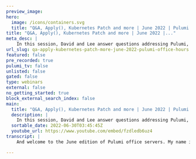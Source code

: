 ```yaml
---
preview_image:
hero:
  image: /icons/containers.svg
  title: "Q&A, Apply(), Kubernetes Patch and more | June 2022 | Pulumi Office Hours"
title: "Q&A, Apply(), Kubernetes Patch and more | June 2022 |..."
meta_desc: |
    In this session, David and Lee answer questions addressing Pulumi, and how pulumi works, certificates, Kubernetes and more. Links below:
url_slug: qa-apply-kubernetes-patch-more-june-2022-pulumi-office-hours
featured: false
pre_recorded: true
pulumi_tv: false
unlisted: false
gated: false
type: webinars
external: false
no_getting_started: true
block_external_search_index: false
main:
  title: "Q&A, Apply(), Kubernetes Patch and more | June 2022 | Pulumi Office Hours"
  description: |
    In this session, David and Lee answer questions addressing Pulumi, and how pulumi works, certificates, Kubernetes and more. Links below: ► How Pulumi Works: https://www.pulumi.com/docs/intro/concepts/how-pulumi-works/ ► Pulumi Examples: https://github.com/pulumi/examples ► Lee Brigg's Pulumi Examples: https://github.com/jaxxstorm/pulumi-examples ► Lee Brigg's Article on Apply: https://leebriggs.co.uk/blog/2021/05/09/pulumi-apply ► Pulumi Kubernetes Patch Pull Request: https://github.com/pulumi/pulumi-kubernetes/pull/2043/files ► Join the Pulumi Community Slack: https://slack.pulumi.com/  📑 Chapters: 00:00 Introduction 02:44 Q&A - How do cloud providers communicate as they animate documentation? 04:05 How Pulumi Works 15:05 Q&A - Can anyone recommend a simple solution to generating a self-signed certificate and adding to the private key of a fargate PCS instance? 20:38 Examples Repository by Lee Brigg 26:36 Q&A - Can I rely on using essay dot email, this is an output on a service  account after calling service account dot new account  or does that run asynchronously and populate with promised late values? 33:13 Q& A - Is there any way of performing the equivalent of acute control annotate namespace default foo equals bar without using local command and cube control ? 41:40 Final words and goodbye
  sortable_date: 2022-06-30T03:45:45Z
  youtube_url: https://www.youtube.com/embed/fzdledb6uz4
transcript: |
    And welcome to the June edition of Pulumi office servers. My name is David Flanagan. I'm a developer advocate at Pulumi and I am joined by my esteemed and wonderful colleague, Lee Briggs. Hey man, how's it going? Good. Thank you very much. Yes. Uh We're excited to do. I think this is our second one now, right? This is our second officers. We started this in May and then some unfortunate events. We, we missed, we, no, no, we were going to start and we were doing so it's fine. We haven't missed anything. Yes, we just sneaked it to June like by the skin of our teeth. Um So it still counts. It does, it still counts. Awesome. All right. Do you want to just for anyone who is not aware of both of us? We'll do a quick introduction. I'll let you at least start. Do you want to see what you do? Pull me and anything else you want to share? Sure. Yeah, I've been around Pulumi and in all kinds of different roles, but currently right now I'm doing uh solutions engineering um which is primarily helping our customers be successful and that involves um you know, showing the value of Pulumi um early on in the process, if they're deciding to become customers or um helping customers after they've adopted Pulumi in getting the things that they need to do with Pulumi uh done. So that might be helping them figure out which part of the cloud they want to use or which part of the Pulumi language SD case they want to use. Um So it means I get to talk about lots of different parts of the product, which is always exciting. Awesome. Thank you very much for sharing. And my role as a developer advocate is to help make videos like this happen and get good people to join us and talk about uh to focus on contributory experience and write blogs and may just be trying my best to help make other people successful very similar to the. We're all, we're all doing awesome work. I'm very, very excited. All right now, really, this is going to work is I have scoured our Slack Channel and found a few questions that I think would be interesting for the United to, to just can't even talk now uh to discuss today. Uh We're going to answer them as we go, but we do want to try and encourage some audience participation. So if you're watching via linkedin youtube or Twitter, please feel free to comment and reply and let us know if you have any preliminary questions. If you're watching this after the fact and not live, feel free to use youtube comments or join our Slack community and ask questions. And there all the links are below in the description. All right. Uh I'm gonna pull up my pecan questions. I'm gonna fire the first one at uh and we'll just start talking. So our first one came from David Wang and our Slack channel. And David asked, how do providers communicate like a cloud provider or AWS provider? And is there any documentation? So David wants to know when I run a plume up command and we have all these providers, what is the communication model? What's happening? Do we speak to the cloud providers directly, et cetera? And so, um yes. So I, I think there's, there's different levels that we can talk to this in terms of like complexity. And I think the easiest answer to this question is that um if you run the command Pulumi plug in LS, you will get a list of Pulumi plugins that are installed and you'll see that they usually um you know, match up to a cloud provider you are using, whether it be A B or digital Lotion or Google Cloud that plug in is the actual process that talks to the cloud provider. API So it's generally a binary that lives in your, on your local machine or wherever you're running Pulumi from. And that's the thing that actually reaches out and talks to the cloud provider api now we can go a little bit deeper here and talk a little bit about how that works and, and what actually um you know, what actually happens behind the scenes. Uh And we have a really great page. I don't know if you have the link for this able to share like the, the how um how Pulumi works page. Um The, the how Pulumi works page is like the canonical documentation here for um how Pulumi is built and, and what it does and there's, there's three parts of Pulumi that I think are the most uh familiar for, for people to know. And essentially, they're all binaries that run locally on your um on your, on your machine wherever Pulumi lives. There's the Pulumi Cli um which contains the Pulumi engine. Um and the engine is a GR PC server that is listing on local host. Something that we sometimes see from customers that have very high, high security requirements on on user laptops is that it will say, hey, Pulumi is trying to connect to something and my firewall is telling me that, that I don't want to let them. And then we're like, it's on local host. Um It's not going out to the internet anywhere. The cli is talking to the Pulumi engine um on your machine. And so allowing that GR PC dynamic part on local host is, is, is a fix for that. And then there's the language host and, and the language host is the thing that kind of interprets the Pulumi code that you've written and passes it to the engine to build this decorative graph to actually build the um you know, the, the end state of the actual, um you know, the actual uh infrastructure that you want to build. Once that decorative graph is built, that decorative graph gets passed over to the, the plugins that we actually talk to A s. So there's three kind of bits here that are talking to each other and they're all, they all come together to, to create this Pulumi experience. But the the short answer. So this question is that um the the Pulumi plug in is a thing that talks directly to the cloud provider. Uh And it is all managed via these three different processes. Now, I used to work pretty closely with this. It may have changed slightly in the, in the last few months. But, but that is my kind of like most recent understanding of how all these things work. Um And I'm sure one of the, one of the engineers is listening and I've got horribly wrong. They will um they will reach out to me and say actually, no, that's not the way it works now. But, but at a very, very high level, those are the things that you need. And I think this comes in really useful if you are doing something like packaging Pulumi in a do a container yourself. You, you can't just have the Pulumi cli, you also need the language host, which is usually of the format Pulumi language something. So, we've got Pulumi language Java language go Pulumi language uh node. Um And then you also need the, the plug in. The only um caveat to the language host is the uh with the YAML support. You don't actually need a language. Oh, wait, no, we do have a language host for ya. So I'm just, I'm talking nonsense. Um So all of the languages do have a um have a language host that talks directly um to the Pulumi engine and, and that's like the high level idea of, of um of, of how it works. Very cool. That was a lot of information but very, very useful. Thank you, very appreciate that. So we hope that I always like to give like the short version which is like actually answers the question, which is the provider binary is the thing that talks to the cloud provider. And then like the actual context of how it all fits together is usually useful for me at least. So hopefully, um this, this, this, this page here is a really great read if you are starting out with Pulumi and starting to understand how it all works. So I would highly recommend reading it. It's, it's not super um you know, super in depth, it's just a kind of high level idea of all the different pieces. Yeah. I mean, I, I love the architecture of Pulumi and I love the fact that everything speaks over GR PC and everything is kind of its own thing. It can evolve independently, they can make changes uh because it's GR PC, you can create plugins and providers and pretty much any language you want as long as it speaks GR PC, which is very cool. So, lots of awesome stuff there. Yeah. All right. Let's move on to question two from my favorite user name of today's show Pulumi Novice. Pulumi novice asked how capable is Pulumi for Kubernetes configuration or is there another get up tool for this? Well, I think I'll, I'll, I'll, I'll start with this and then I'm gonna pass over to you Damien because I think actually you are very familiar with this space. Um I, I, I've, I've talked about this on, on Twitter before and so I'm gonna get take the opportunity to talk a little bit about it. Um You know, on, on a live stream. I think there's two there's two parts of your infrastructure's code experience. Um And you can compare all the infrastructures code tools and look at the different features. But the experience that the user gets is is really important. And the two parts of any infrastructure code experiences, the authoring experience, how it feels to write the infrastructure programs and, and what experience the users get when they're writing their infrastructure programs and then the execution experience like how you actually get that infrastructure program from wherever you've written it when and store, whether it's on your local machine or in a git repot or wherever that is living. And then how do you get that onto the actual infrastructure itself? Um One thing I always like to talk about, if, if you're in the Kuti space, you are probably pretty happy with the KTIS reconciliation experience like the the constant reconciliation loop. Um And lots of people are using uh tools like A O CD and flux and, and maybe they're even defining their infrastructure with a reconciliate um that, you know, is is going to talk to an external cloud provider for example, but the the authoring experience is always uh different uh for those things and it, well, so it's always the same because it's always usually YAML focused or configuration file focused. What I think is unique about Pulumi K experience is that you can have a different authoring experience that feels far more familiar to people who might not be working on a day to day basis. Um And so like the main, the the like to answer the question of like what is the experience with um you know, Pulumi and Kubernetes around gear up for me, the authoring experience when it comes to that stuff is really, really important, like being able to define abstractions in in node or Python or go that allows me to write a packaged up, Pulumi uh sorry uh resource, like a deployment service in ingress. That that's really where that Pulumi shines and being able to, to have a great um offering experience. Now I'm going to pass to you for execution experience, David because I know that you're really familiar with this, this kind of realm and I know you've used a lot of different things here. So in, in your experience, like once you've written your Pulumi program and you've got it written down and you are ready to actually apply it to a cluster. Like what are some of the options for an execution experience that you can do with Pulumi? Yeah. Well, you've already mentioned two of them. So we'll start there. You mentioned Argo CD and, and flux. So if you want to use those tools as your get up, tool of choice, your controller to do the reconciliation, then you, you totally can. And there's two ways to do that. You can use custom plugins with, with both of them, which allow you to execute arbitrary commands such as fill me up and that will work. Um You're not going to have a great experience though because the thing with Cotis is uh pods disappear pretty quickly and yeah, what you don't want is for your Pulumi up to be halfway through and a pod to disappear and Pulumi has to recover that state. So you can use two more options. First one is we accept a render to Gammel option on the Cobern provider. So a plume up will not modify the cluster. It will instead generate all the Gammel conflict fails allow an argo influx to apply them in a standard fashion. And that's a pretty nice way of doing it. However, we also have the polymer Cotti operator. So this is Bell with steps for remediation of the pods should disappear and it will handle doing a native poly without the to working with the uh in a much nicer fashion is what I use every single day on all my clusters is a fantastic tool. And like Lee says, like when you've got that rich authoring experience with types and auto complete in your ID E and code, um just moving that plume to another plume process inside the cluster and don't get up that way it works really, really well. So end to end, I'm pretty happy there. So, yeah, and I think we, we see this a lot in the community and, and actually something that, that um I talk about or I've, I've wondered about that, maybe um maybe have some insight. David is like, it's been a couple of years since I've used Argo CD in Anger and certainly a production level environment. But I seem to remember that, you know, once you actually have defined the app or the app of apps in Argo CD, A CD is great at doing that reconciliation, like they'll take the, it'll pull the um the manifest from, you know, some upstream git repo and continuously apply them. And, you know, I have a bunch of different mechanisms for like rollbacks and all that kind of stuff. But defining the app was always something that I found interesting in, in that kind of mechanism because I, I did it with J Sonic, right? Like back, back before Pulumi was actually, you know, um you know, uh in my life, so to speak, II, I wrote a bunch of Jay Sonic abstractions to actually define those Argo CD apps because it kind of seemed strange to me that you would have to go into this web application and create all of these um you know, these applications you wanted to apply. So, you know, I'm always curious when people say, well, we're not gonna use Pulumi because we've gone down the ARGO CD path. And I, I always wonder, well, how are you getting the applications onto ARGO CD? How are you defining them? Because surely there has to be something there that is like the bootstrapping mechanism and, and all that kind of stuff. And in your experience, how are people actually, you know, going and defining these Argo um ARGO applications and even the Apple apps model? Yeah, exactly. I love that you mentioned Jason it because I also went down that rabbit hole many, many years ago. And I think it's a classic example of there are tools out there to help provide abstractions and remove the verbosity of producing Javel and the kind of tedious nature that it can be. But the learning curve of these tools, particularly Jason, I don't know about you, but I struggled for a while before I finally started to kind of make heads and tails of it. Um So I think that's just, I don't think I ever really, I don't, I don't think I ever really did. I did a lot of Googling and a lot of like, well, this works and I have the output and I'm not really sure how I ended up with this, but it works. So I'll add a bit of that. Yeah, absolutely. Yeah. I mean, like defining just a simple Json string was always easy and then once you started to go down the abstraction route, it was really, really complex. So, yeah, I agree with that. Yeah. So you use your, your, the toes you're already familiar with. But II, I don't think that is something that should be understated like it's such a superpower. So yeah, we're really happy with ploy and Ktis. So thank you for your question. Pulumi. No. Uh We'll, I'm sure we'll do plenty more KTIS stuff in future. So, yes. All right. Let's take a look. We've got Trevor Ackerman who has a question. Can anyone recommend a simple solution to generated a self sign certificate and adding it to the private key of a fargate ECF instance. Now I picked this question because you actually answered this for, uh, Trevor. So I figured we could talk about that and, uh, share a link with our audience. So, absolutely. So, um, Pulumi has a, uh TLS provider which allows you to generate, um, all manner of certificates including sign certificates from an existing certificate authority. If you really want, uh, in this particular case, we want a self sign certificate. So I actually ran into this a long time ago. Somebody else asked a similar question about uh defining a bunch of certificates um for um a self sign mechanism. And this is really common if you're doing something again, actually in KTIS, if you're doing something in Cotis, you generally might want to sell sign certificate inside the cluster for like TLS uh communication between two services and so defining self sign certificates is, is something that you, you, you might run into at some stage. Um And so the TLS provider makes this relatively straightforward there. Uh There's a few ho like as with anything TLS and SSL based. Um There is a few hoops to jump to jump through and you have to have AAA reasonable, intricate knowledge of how it all works. Um But with the TLS provider, you can take all of those steps. And um I think if you look in the typescript folder in this, this is my Polu examples repo you take a look in the typescript folder there and then there is at the bottom, I think it's like a self signed uh certificate example, um which hopefully still works. Um I I maintain no um no contract of uh that any of these examples work, they're designed to be reference points rather than uh actual actual production examples. Um But here you can see, I'm just using the TLS provider creating a private key with a self sign that is going to pass that private key. Um And so we're going to create the certificate authority first. Um So that we can actually sign um any certificate with a certificate authority and then you can use that certificate authority all again, all with the TLS provider to create a uh a certificate signed by that. And obviously, you would have to do if you're going to use this for your local host or something like that, you'd have to trust that certificate um of, of in some way. Um And so you'd have to export that, that certificate C AC ac, but this creates a um a self sign certificate. Um And you could package this up into an abstraction, right? So you could um package this up into a Pulumi component resource or even a multi-language component resource that would uh handle a lot of the stuff for you. Uh You can see here that the things that I'm exporting are the things that I'm likely to use when I'm using this. Uh this this uh sign key. So like the certificate, pen itself, the private key for that certificate. And then obviously the C AC so that I can actually trust it. And this is uh a pretty, pretty canonical example of how to do this. Um One thing that I would think I never really talked about for this Fargate side of that question was once you created this self sign certificate with Fargate specifically, you need to decide really where you're going to put that certificate. Um uh You need to need, need to either embed it into the docker container with the application because with you don't have actually have access to the host itself to manage the certificate store. Um, or you would put it on a load balance like an EB or an A, I think, I think only five G spot on Aib. So you would have to install that certificate and the private key and the C A certificate inside the low balance as well. So that is the full kind of like end to end uh answers to that particular problem. But I'm really glad you brought up my examples. Report my little playground. Yeah. Well, we're gonna take a look at a couple more examples. But before we do, I want to follow up on one thing that you said there is, is actually quite pertinent is that you mentioned KTIS. And ironically, I don't know. No president, I'm not sure. Pick a word, but I have a blog post which is coming out tomorrow uh which is actually deploying an admission controller with cluster. And there's this really annoying gotcha with deploying admission controllers and that a they need a self certificate, but not only that you can't generate it in a cluster because you have to attach the C A bundle to the admission request, custom resource thing and doing exactly like Lee has done in this code here. Um Using Pulumi allows you to generate certificates, bundle up that key and attach it to your resource all within your environment is pretty sweet. The, the, the more we talk about this, the more I'm starting to wonder if we should create a multi-language package that is just basically self signed with the inputs being the SANS and, and like the, the list of SAN is the only input there and it does all of this for you and exports it. I think that would be a pretty useful multi-language package actually. So you don't have to kind of go through this process every single time. Um And, and just if you're not familiar with Pulumi multi-language packages, it's just a, a mechanism or an abstraction that allows you to write a um a reusable abstraction in one language and make them as uh consumable by all pou supported languages. Um And so the cell, this a self sign certificate would be really useful there. And so I might go and have a crack at that uh uh on my Friday evening and see, uh, see if I can get that, that pulled off. Awesome. All right. So let's talk about your examples repository. So, Jack Storm on get Hub J A double X Pulumi dash exam. There, there's quite a lot in here but there never, never pick your Nick, never pick your gib. Never put your gib nickname when you're 13 years old is all I will tell you. Um Yeah, that, that made sense when I was 13. Um So yeah, there's a lot in here. Yeah. Um So, so the reason that I started this, we, we have the Pulumi Examples repository uh which is at Pulumi slash Examples in github. And that has some really great like end to end examples of how you might deploy an API gateway as you can see there or, you know, deploy a community service or something along those lines. And, and I wanted a place to put um less canonical examples of how to do something in a way that um kind of like as a reference point for me, like when I'm solving problems for customers, I almost always come up have like have to solve that problem again later. Um And so I just created this, this examples repository to um you know, start down that path. Um And then I had the Wild hair to, to abuse um Pulumi Yael support and it got a bit out of hand with the, and the um the Pascal and the FORTRAN and the Lisp and, and uh I think uh one of my incredibly talented colleagues added a uh a brain f example um as you can see at the top there, um which if you, if you click on that, it will um really kind of give you a um an interesting experience of what it's like to, that's a, that's a valid Pulumi program to um to deploy a uh an Eks cluster in, in Kubernetes. And it works by the way, and I would highly recommend trying it because it just is crazy. Um But it does work. Um and, and part uh one of my extremely talented colleague um uh definitely um definitely try that out and it works. Uh But there's lots of different examples in here of um if you go into the Python example here, I think there's, there's some really interesting examples here that maybe aren't kind of ready for prime time in the uh Pulumi examples rebo. So if you're in my favorite example here, if you go into a, into the A WB uh folder and then there is a weight for load balancer at the bottom here. And I think this is a really interesting example of being able to actually use um the, so this uses the um ad BS boto SDK um inside and apply. And what it does is it uses the boto client to actually pull a load balance that I'm creating with Pulumi and uses the waiter mechanisms in the B two SDK. So on line 19, you can see waiter goes, client not get weight, a balance are available. And because Pulumi is asynchronous and you have that apply mechanism, you could actually poll things inside the apply and actually use the waiter to verify that the um the low balance is healthy and active. Um And so, um this is a really, really powerful example of what you can do with Pulumi. Um You can't always do with other infrastructure as called tools or if you can do it, it's going to involve a lot of kind of complexity and this is just off the shelf kind of available support in, in Pulumi. So, um yeah, this is, this is one of my favorite examples that I like to use. This is of course supported in all of the different languages. You would just need to install the, the SDK for typescript or go or whatever. And those waiters are now available in all of the different languages as well. So this is something that, um you know, this is actually something that I was using uh yesterday for an example um for Aws. Uh if you have used Aws, I am, you'll know that it's eventually consistent. And so if you want to do any kind of complexity with the role in your plume program, you have to wait for the I AM role to actually exist and be active and you could just use a way to inside and apply and it just blocks all of the other resources and um it allows you to do some really pretty uh pretty special things here. Yeah. And I had no idea you were going to pick this example, but I love it because it's one of those questions that I think you probably get all the time. I get all the time. And people are like, well, how do I wait for this or how do I check this or how do I address it? Pulumi doesn't have a function for that. And my answer is always, well, is the SDK like go to the AWS SDK is the GCP SDKDK because it's just code, just put in the library and then write the code or the logic that you need and it'll just work. And this is a wonderful example of doing that. Very, very cool. I just wish I'd done more more. So what I've done with this actually example is just write to a file. And I thought, well, I mean, if, if it was a little bit more of a complex example, you could like wait for the low balance to be active and then set a health check to start or something along those lines. I've just written this, uh just written the A RN to a file and certainly apply. But there's hopefully this is like the whole part of this examples is to um to give you an idea of what is possible rather than the actual answer. So, um hopefully that gives you a um an idea of the things that you could do with poum in the apply logic is honestly one of the most uh the most common things that people ask me about in terms of how to understand it. But once you get your head around it, it really does. Um It's really, really powerful. Well, guess what the next question is about? It's about apply. I'm guessing it's about an apply was surprise, surprise. OK. All right. Well, before I move on to the next question, we did get a comment from Harry who said amazing. I don't know if that was in regards to your waiter or to the brain for example, but we'll just assume both. Yeah, why not? Yeah, why not? Yeah. OK. So next question came from an and the question is, can I on using S A dot email? So this is an output on a service account after calling service account dot New account or does that run asynchronously and populate with promised like values? So, yeah, we're leaning directly into how the apply system works inside of. So do you want to explain what happens when you reference an output on another resource? I think the best place to start here is just to talk a little bit about uh what an output is. Um If, if you are familiar with any with other infrastructure code tools, this this might make sense to you explain in this way. But when you create uh something in a cloud provider, they all value your time in slightly different ways. So for example, um if you create an EKS cluster, it's going to take between five and 10 minutes to create that cluster. Um And when, when you create in that cluster, the properties that exist on that cluster come up in different orders and arrive in different orders and have populated uh at different times when you're creating that, that resource. And so you want a Pulumi up and you create an EKS cluster. Uh and Pulumi will the Pulumi resource provider, which we talked a little bit, the Pulumi plug in uh which we talked a little bit out about earlier will continuously pull the AWS API waiting for that EKS cluster to um to populate some of those output values. Like for example, the A RN of that particular EKS cluster isn't populated until the the full process is completed. Like the cluster is up and running and all those values now exist, we call those outputs. Um And, and you can pass those outputs to other Pulumi resources as inputs and that's how Pulumi builds its graph. You create an EKS cluster and then you pass that uh EC cluster API address to the nodes that are going to attach to it, for example. Um And in, in order for that to work, you need to wait for that cluster that, that API address to appear and, and actually exist. Um And so in this particular example, with the S A email like that is a, um I think it's an input and an output um because usually an input is also an output. And so we actually have to wait for that value to exist in the Google cloud API before we can actually use it. Um And so you can pass that to another Pulumi resource with, with no problem. And Pulumi builds that that dependency graph for you. So if you say create an essay dot dot email or whatever and then pass it to another resource. Pulumi goes OK. Well, I need to wait for this value to appear and then I can start creating this other, this other resource or um you know, that can be an input where this really gets tricky is if you are passing that value to something that doesn't support an input. Um That's where, where the complexity comes in. And what I mean by that is um sometimes you will need to pass those output values to something that um only takes a string value in the upstream cloud provider. API. So the very common example of this is with ion policies, um they only support string values, they don't support input values. Uh And what I mean by that is that you actually have to have all of the known values up front before you can populate it. Um And an essay email is a great example of that, like an I AM policy in Google cloud only takes a string. And, and so what you have to do there is you have to wait for the cloud provider to say that this value has been populated and and is is is allowed and then do something and then actually perform an operation. And building a string is is a great example of that. And the most common question we have in, in the Pulumi community is how do I convert an output string to a string? The answer is you can't, it's not possible like you cannot convert an output string to a string. All you can do is resolve that value and then you use it once it's resolved and that is essentially what apply is doing. Um You are waiting for the value to turn up and then inside a function you are able to like use that value. So to come all the way back to the question because I went around the houses a little bit here. Um The, the, the short answer is that it's, it's an AYC value, it is eventually pro populated. But once you realize that it's eventually populated, then there's things that you will have to do um depending on how you wanna use it. So if you want to pass that value to another Pulumi input, that's totally fine. And Pulumi handles that for you. If you want to use that in, say a um an I AM policy, you will need to use and apply. And I wrote a blog post around this uh uh about a year ago on my personal blog. Um And I usually keep things like this on my personal blog because it's not always the most professional writing. Um And so I like to, you know, throw a few curse words in there and, and all that kind of stuff. So, um you know, and, and, and mainly mock, mock my, I like to mock myself a little bit in these things. Um And so this is the blog post that I, that I wrote. Um I think it's about a year ago now. Oh yeah, over a year ago, um that, that kind of just explains my understanding of, of this. And the reason I wrote this is because I think I've only just fully understood how Pulumi apply worked at this point and I've been at the company for a year and a half. So, um you know, it was, um you know, it was my kind of like my mechanism to actually kind of know that I'd learned something about how this worked. I still think this is the best ever uh subtitle in a blog post that I've ever written. We eventually. What the hell back to input. I don't think I can get away with putting this on the Pulumi blog and apply me a river, I just think is excellent pun, by the way. Yeah, and a great example of using the apply to get a real string value for populated user data cloud. And so yeah, very, very cool. Uh Your blog is available at lee breaks dot co dot UK dot co dot UK. Awesome. Again, I will put all of these links into the description as soon as we finish. So don't worry about writing that down. It'll be available soon. All right. N fa any last comments on apply? Are you ready for the last question of today's session? I think I'm ready for the last question. All right, sweet, sweet. So we got a question from uh I've had in a while. I said Pulumi Office was my favorite name of the the episode, but I may be wrong. This name is Dag. It's been, it's been superseded by a better name. We got, we got, we got dag. Dag says, is there any way of performing the equivalent of a cube control? Annotate name, space, default food equals bar without using local command and cube control. So let me give some context about this question to anyone who's not familiar or doesn't understand what's been asked here. What DAG is saying is that on the command line, I could run coup control, annotates space, default through equals bar to augment an existing resource with some new metadata. And they want to know if they can do that in Pulumi, but without using our local command provider. So local dot command, coop control, et cetera. And uh the answer is lee soon you can. Yes. Um Yes, soon. Yes, soon. Um I think there's a little bit more context here as well that I think is, is always useful for. And again, I'm coming back to EK SI, I've said a lot about Eks today, but I think this applies to A KS as well when you create a managed service uh cluster, uh like I know you David have, have generally created clusters from scratch. A lot of the time use a cluster API or something along those lines. Um And what's nice about cluster API clusters is that you can basically have full control over how they work. If you create an Eks cluster, you get a bunch of like Eks provides you with a bunch of resources by default. So for example, uh the VPC CN I um uh demon set exists on the UK S cluster by default. And then AD BS has this a BS off config map which like maps. Um I am roles to service accounts and, and permissions in, in and those things turn up inside the cluster, but you cannot manage them with Pulumi without importing them as it currently stands. You would have to do a Pulumi import operation um in order to actually do anything to them. And it's always kind of confusing to anybody coming from the East land because you can use co and I call it coop CTL rather than coop control. So uh coop CTL apply or COUP CTL patch or, you know, just manipulate the existing resource and only change the fields on the cluster um because of the service side apply mechanism and that's always um really, really powerful. Um And so what we're doing and what Levi my incredibly talented and esteemed colleague, Levi, who does a lot of the work on a provider is currently working on is the um the server side apply mechanism in the Pulumi um Excuse me in the Pulumi KTIS provider. So uh we had a really great conversation. I know you were involved in this David about all the different ways we could potentially support server side apply because it's not as simple as just turning on a flag. Um I think what we decided on is we're gonna add new resources for each of the supported uh KTIS uh resources in the provider, but with a patch verb at the end of them. And so you'll have a deployment patch and a service patch and a config map patch which again will allow you to essentially have full control over the way that service side apply works inside. Uh I like to keep up with most of the infrastructures code tools. I won't name them, but I'm sure you all know what they are. Um And I don't believe that they support this at the moment for all resources like we're planning to um once, once the ships. And so if I, once this is enabled and turned on and we release a version of the provider, every single field on, on the um on the uh API will be patch, which I think is really, really powerful and is gonna, you know, solve a lot of um you know, pain uh around some of these managed resources and all that kind of stuff. And it comes back to the annotate thing that you already talked about. The default name space is a great example. It exists in every cluster. If you want to manage the default name space, you have to import it at the moment and when we turn on service side apply, you'll just be able to do a patch name space and everything will work great. Yeah, I mean, you've covered so much there, but I'll add a couple of things is that, you know, so far in Pulumi Ktis, like you can enable dry run on their provider configuration, which does a server side. That was our, our first podium to kind of support and service they apply. And that's pretty cool because it means that we take a look, we are always taking a look at what's in the cluster and trying to reconcile that appropriately. Um I think ever seen the play has already been merged. In fact, I I'm pretty confident that's already been done. Um But one of the, the challenges when we were discussing how to implement this is that for the patch, if we were to use the original resource, we would have to actually escape the type system. Because cnet says this really weird thing with servers I apply and that you can deploy or apply a deployment manifest that only has one field that replicas no containers, no images, no nothing, right. Um And it does that because it has a concept called managed field, which means that then that controller or that control command becomes the manager of one particular field on the resource. Uh and to support that and we don't want to allow people to use deployment and then not specify anything because for people that aren't trying to do a patch would lose that type safety of their deployment. So we've went down the route of adding a patch to all resources. I'm super excited about that for all of the reasons that Lee has already covered. I think it's going to open up just a whole new world of things that we can do. We've managed super noise clusters and even bare metal ones like it's just, it's really cool the way that we can do manage fields on particular aspects and still can swim other tools inside the cluster to do what they want to do, like maybe cert manager. So, you know, there, there's lots of really cool things we can do with this new feature. Very cool. Yeah, I think the, uh, the, the, the thing that I think is the other thing that, um, comes up, um, and maybe, you know, more about this, but we, we often see that with the, the provider, there's this last apply configuration, uh, field that exists when you're doing client side apply. And we haven't, uh we've, we've had an open issue here. Um And that this is one of the very, very few places that we consider ourselves to be a quote un, quote leaking secrets. We're not actually leaking secrets because the secret is still encrypted in state and is encrypted in, um you know, encrypted in the Pulumi cli and in the engine. But when you do, uh um a Pulumi up against a cluster, uh because of the way that the last applied, last applied configuration field works. If you have a secret value in your deployment, um like an environment variable, you've secreted inside Pulumi that turns over a plain text and, and that is very frustrating to users because as soon as they talk to the S API it, it goes into plain text. And my understanding is that that last apply configuration uh field no longer required for super service I apply. Um which means that you um don't have that, that value there, but I could be wrong about that. So um happy to be corrected there. No, you're right with servers that apply, we no longer need the last applied configuration. Um But I'll also point out that the secret being exposed and the last applied annotation is only if you're using Pulumi Secrets and then putting them directly onto the manifest and not storing them in a secret and consuming them through environments. So you're already kind of went down a bad path, which is the correct way. Yeah. So, you know, if you adhere to best practices, Pulumi will never leave your secret in your cooper next cluster. But you know, sometimes we skip corners because we need to fix something. P ones are a real thing. So I don't know, I'm not judging you do what you need to do. Um But last applied configuration will disappear and services apply and manage fields will be the default first. So very, very cool. It was also very strange to see this massive Json blob inside a Yano object for me personally, like you would see this huge Jason object in lastly configuration is that the whole resource? Um And it is so um yes, it, it, that is always um that is nice to, to not have that there as well, like a small quality of life improvement, especially compared to some of the other stuff we talked about. But uh I get um I, I get a joy out of those small quality of life improvements, for sure. Me too. Love them. All right. Well, we are approaching time. Lee, you've been wonderful. I just love being able to kind of sit here for 40 minutes, 45 minutes and just get that knowledge out of your head and share that with people because you are super smart and I really appreciate you joining us today. Uh You're gonna make me blush if you're not careful, but I appreciate you too and thanks so much for putting this together. Um You know, it's, it's always great to just have a chat about technology and hopefully we'll be able to do it in person again soon. I hope so. All right. So people watching the links will be in the description soon. Feel free to leave comments and questions and slack or on youtube again, all the links in the description and Lee and I will be back next month. So until then we'll see you all soon. Have a great day.

---
```

